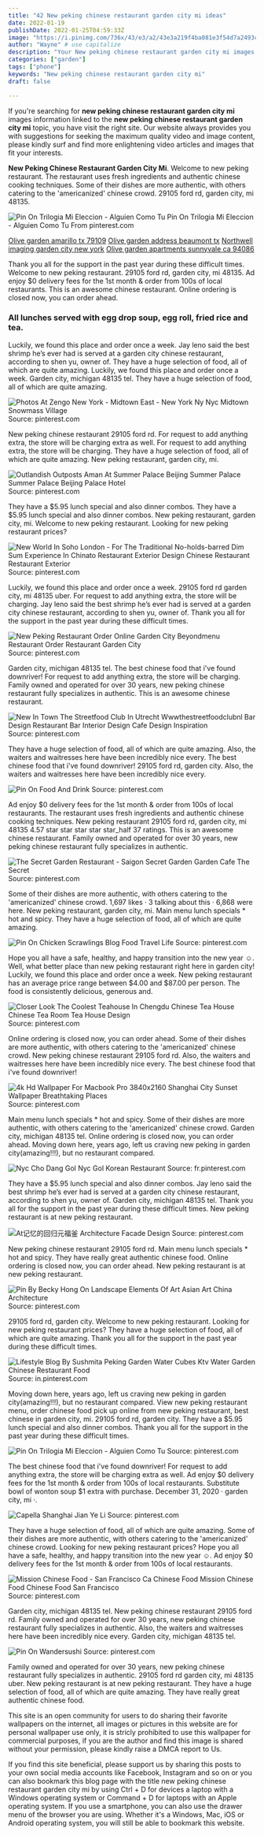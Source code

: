 ```yaml
---
title: "42 New peking chinese restaurant garden city mi ideas"
date: 2022-01-19
publishDate: 2022-01-25T04:59:33Z
image: "https://i.pinimg.com/736x/43/e3/a2/43e3a219f4ba081e3f54d7a2493cf77e.jpg"
author: "Wayne" # use capitalize
description: "Your New peking chinese restaurant garden city mi images are available in this site. New peking chinese restaurant garden city mi are a topic that is being searched for and liked by netizens today. You can Get the New peking chinese restaurant garden city mi files here. Download all royalty-free images."
categories: ["garden"]
tags: ["phone"]
keywords: "New peking chinese restaurant garden city mi"
draft: false

---
```


If you're searching for **new peking chinese restaurant garden city mi** images information linked to the **new peking chinese restaurant garden city mi** topic, you have visit the right  site.  Our website always  provides you with  suggestions  for seeking  the maximum  quality video and image  content, please kindly surf and find more enlightening video articles and images  that fit your interests.

**New Peking Chinese Restaurant Garden City Mi**. Welcome to new peking restaurant. The restaurant uses fresh ingredients and authentic chinese cooking techniques. Some of their dishes are more authentic, with others catering to the &#039;americanized&#039; chinese crowd. 29105 ford rd, garden city, mi 48135.

![Pin On Trilogia Mi Eleccion - Alguien Como Tu](https://i.pinimg.com/originals/75/df/14/75df14db6180b595c3a84a17f44e530b.jpg "Pin On Trilogia Mi Eleccion - Alguien Como Tu")
Pin On Trilogia Mi Eleccion - Alguien Como Tu From pinterest.com

[Olive garden amarillo tx 79109](/olive-garden-amarillo-tx-79109/)
[Olive garden address beaumont tx](/olive-garden-address-beaumont-tx/)
[Northwell imaging garden city new york](/northwell-imaging-garden-city-new-york/)
[Olive garden apartments sunnyvale ca 94086](/olive-garden-apartments-sunnyvale-ca-94086/)

Thank you all for the support in the past year during these difficult times. Welcome to new peking restaurant. 29105 ford rd, garden city, mi 48135. Ad enjoy $0 delivery fees for the 1st month &amp; order from 100s of local restaurants. This is an awesome chinese restaurant. Online ordering is closed now, you can order ahead.

### All lunches served with egg drop soup, egg roll, fried rice and tea.

Luckily, we found this place and order once a week. Jay leno said the best shrimp he’s ever had is served at a garden city chinese restaurant, according to shen yu, owner of. They have a huge selection of food, all of which are quite amazing. Luckily, we found this place and order once a week. Garden city, michigan 48135 tel. They have a huge selection of food, all of which are quite amazing.


![Photos At Zengo New York - Midtown East - New York Ny Nyc Midtown Snowmass Village](https://i.pinimg.com/originals/fe/45/d7/fe45d72783a47543f6a3bfffbe1b06f2.jpg "Photos At Zengo New York - Midtown East - New York Ny Nyc Midtown Snowmass Village")
Source: pinterest.com

New peking chinese restaurant 29105 ford rd. For request to add anything extra, the store will be charging extra as well. For request to add anything extra, the store will be charging. They have a huge selection of food, all of which are quite amazing. New peking restaurant, garden city, mi.

![Outlandish Outposts Aman At Summer Palace Beijing Summer Palace Summer Palace Beijing Palace Hotel](https://i.pinimg.com/originals/b0/28/c7/b028c7b41a091dfda1d0baa1ed5ac8b4.jpg "Outlandish Outposts Aman At Summer Palace Beijing Summer Palace Summer Palace Beijing Palace Hotel")
Source: pinterest.com

They have a $5.95 lunch special and also dinner combos. They have a $5.95 lunch special and also dinner combos. New peking restaurant, garden city, mi. Welcome to new peking restaurant. Looking for new peking restaurant prices?

![New World In Soho London - For The Traditional No-holds-barred Dim Sum Experience In Chinato Restaurant Exterior Design Chinese Restaurant Restaurant Exterior](https://i.pinimg.com/564x/48/51/eb/4851ebaea9ee5e8817f1c82ae0c94ae0--restaurant-exterior-chinese-restaurant.jpg "New World In Soho London - For The Traditional No-holds-barred Dim Sum Experience In Chinato Restaurant Exterior Design Chinese Restaurant Restaurant Exterior")
Source: pinterest.com

Luckily, we found this place and order once a week. 29105 ford rd garden city, mi 48135 uber. For request to add anything extra, the store will be charging. Jay leno said the best shrimp he’s ever had is served at a garden city chinese restaurant, according to shen yu, owner of. Thank you all for the support in the past year during these difficult times.

![New Peking Restaurant Order Online Garden City Beyondmenu Restaurant Order Restaurant Garden City](https://i.pinimg.com/736x/57/c1/20/57c12064f54ccd3343fdcc77e8595851.jpg "New Peking Restaurant Order Online Garden City Beyondmenu Restaurant Order Restaurant Garden City")
Source: pinterest.com

Garden city, michigan 48135 tel. The best chinese food that i&#039;ve found downriver! For request to add anything extra, the store will be charging. Family owned and operated for over 30 years, new peking chinese restaurant fully specializes in authentic. This is an awesome chinese restaurant.

![New In Town The Streetfood Club In Utrecht Wwwthestreetfoodclubnl Bar Design Restaurant Bar Interior Design Cafe Design Inspiration](https://i.pinimg.com/originals/8b/69/71/8b697118307e9c7b17bb0479e765d2d8.jpg "New In Town The Streetfood Club In Utrecht Wwwthestreetfoodclubnl Bar Design Restaurant Bar Interior Design Cafe Design Inspiration")
Source: pinterest.com

They have a huge selection of food, all of which are quite amazing. Also, the waiters and waitresses here have been incredibly nice every. The best chinese food that i&#039;ve found downriver! 29105 ford rd, garden city. Also, the waiters and waitresses here have been incredibly nice every.

![Pin On Food And Drink](https://i.pinimg.com/474x/cb/5e/f2/cb5ef289a8e37b1df0afe2bb31063804--peking-duck-steamed-buns.jpg "Pin On Food And Drink")
Source: pinterest.com

Ad enjoy $0 delivery fees for the 1st month &amp; order from 100s of local restaurants. The restaurant uses fresh ingredients and authentic chinese cooking techniques. New peking restaurant 29105 ford rd, garden city, mi 48135 4.57 star star star star star_half 37 ratings. This is an awesome chinese restaurant. Family owned and operated for over 30 years, new peking chinese restaurant fully specializes in authentic.

![The Secret Garden Restaurant - Saigon Secret Garden Garden Cafe The Secret](https://i.pinimg.com/originals/6d/4e/eb/6d4eeb71091d6e467ee99cce1c54011a.jpg "The Secret Garden Restaurant - Saigon Secret Garden Garden Cafe The Secret")
Source: pinterest.com

Some of their dishes are more authentic, with others catering to the &#039;americanized&#039; chinese crowd. 1,697 likes · 3 talking about this · 6,868 were here. New peking restaurant, garden city, mi. Main menu lunch specials * hot and spicy. They have a huge selection of food, all of which are quite amazing.

![Pin On Chicken Scrawlings Blog Food Travel Life](https://i.pinimg.com/originals/ab/d0/1c/abd01cf630954cffb4f0e2bb325c1f8f.jpg "Pin On Chicken Scrawlings Blog Food Travel Life")
Source: pinterest.com

Hope you all have a safe, healthy, and happy transition into the new year ☺️. Well, what better place than new peking restaurant right here in garden city! Luckily, we found this place and order once a week. New peking restaurant has an average price range between $4.00 and $87.00 per person. The food is consistently delicious, generous and.

![Closer Look The Coolest Teahouse In Chengdu Chinese Tea House Chinese Tea Room Tea House Design](https://i.pinimg.com/originals/f6/de/18/f6de1899748b76630c78b39c439f4263.jpg "Closer Look The Coolest Teahouse In Chengdu Chinese Tea House Chinese Tea Room Tea House Design")
Source: pinterest.com

Online ordering is closed now, you can order ahead. Some of their dishes are more authentic, with others catering to the &#039;americanized&#039; chinese crowd. New peking chinese restaurant 29105 ford rd. Also, the waiters and waitresses here have been incredibly nice every. The best chinese food that i&#039;ve found downriver!

![4k Hd Wallpaper For Macbook Pro 3840x2160 Shanghai City Sunset Wallpaper Breathtaking Places](https://i.pinimg.com/originals/24/9d/d8/249dd893672a57facfe20ac4ad25e890.jpg "4k Hd Wallpaper For Macbook Pro 3840x2160 Shanghai City Sunset Wallpaper Breathtaking Places")
Source: pinterest.com

Main menu lunch specials * hot and spicy. Some of their dishes are more authentic, with others catering to the &#039;americanized&#039; chinese crowd. Garden city, michigan 48135 tel. Online ordering is closed now, you can order ahead. Moving down here, years ago, left us craving new peking in garden city(amazing!!!), but no restaurant compared.

![Nyc Cho Dang Gol Nyc Gol Korean Restaurant](https://i.pinimg.com/originals/ad/96/e7/ad96e78deed62a584ad309effa002efa.jpg "Nyc Cho Dang Gol Nyc Gol Korean Restaurant")
Source: fr.pinterest.com

They have a $5.95 lunch special and also dinner combos. Jay leno said the best shrimp he’s ever had is served at a garden city chinese restaurant, according to shen yu, owner of. Garden city, michigan 48135 tel. Thank you all for the support in the past year during these difficult times. New peking restaurant is at new peking restaurant.

![At记忆的回归元福釜 Architecture Facade Design](https://i.pinimg.com/736x/57/f6/f2/57f6f22cdb22071c30d96fb853031444--hangzhou-bali.jpg "At记忆的回归元福釜 Architecture Facade Design")
Source: pinterest.com

New peking chinese restaurant 29105 ford rd. Main menu lunch specials * hot and spicy. They have really great authentic chinese food. Online ordering is closed now, you can order ahead. New peking restaurant is at new peking restaurant.

![Pin By Becky Hong On Landscape Elements Of Art Asian Art China Architecture](https://i.pinimg.com/originals/6d/7c/55/6d7c55a987a3ad2e979f2c8c11a51ec6.jpg "Pin By Becky Hong On Landscape Elements Of Art Asian Art China Architecture")
Source: pinterest.com

29105 ford rd, garden city. Welcome to new peking restaurant. Looking for new peking restaurant prices? They have a huge selection of food, all of which are quite amazing. Thank you all for the support in the past year during these difficult times.

![Lifestyle Blog By Sushmita Peking Garden Water Cubes Ktv Water Garden Chinese Restaurant Food](https://i.pinimg.com/736x/db/5d/86/db5d8662b66598857c8eb202781b3af4.jpg "Lifestyle Blog By Sushmita Peking Garden Water Cubes Ktv Water Garden Chinese Restaurant Food")
Source: in.pinterest.com

Moving down here, years ago, left us craving new peking in garden city(amazing!!!), but no restaurant compared. View new peking restaurant menu, order chinese food pick up online from new peking restaurant, best chinese in garden city, mi. 29105 ford rd, garden city. They have a $5.95 lunch special and also dinner combos. Thank you all for the support in the past year during these difficult times.

![Pin On Trilogia Mi Eleccion - Alguien Como Tu](https://i.pinimg.com/originals/75/df/14/75df14db6180b595c3a84a17f44e530b.jpg "Pin On Trilogia Mi Eleccion - Alguien Como Tu")
Source: pinterest.com

The best chinese food that i&#039;ve found downriver! For request to add anything extra, the store will be charging extra as well. Ad enjoy $0 delivery fees for the 1st month &amp; order from 100s of local restaurants. Substitute bowl of wonton soup $1 extra with purchase. December 31, 2020 · garden city, mi ·.

![Capella Shanghai Jian Ye Li](https://i.pinimg.com/736x/56/ad/f5/56adf5d2414b440e87a18f529ed40e54.jpg "Capella Shanghai Jian Ye Li")
Source: pinterest.com

They have a huge selection of food, all of which are quite amazing. Some of their dishes are more authentic, with others catering to the &#039;americanized&#039; chinese crowd. Looking for new peking restaurant prices? Hope you all have a safe, healthy, and happy transition into the new year ☺️. Ad enjoy $0 delivery fees for the 1st month &amp; order from 100s of local restaurants.

![Mission Chinese Food - San Francisco Ca Chinese Food Mission Chinese Food Chinese Food San Francisco](https://i.pinimg.com/originals/ea/ff/3e/eaff3e1c68c6ef037b16e21e35c0ad4a.jpg "Mission Chinese Food - San Francisco Ca Chinese Food Mission Chinese Food Chinese Food San Francisco")
Source: pinterest.com

Garden city, michigan 48135 tel. New peking chinese restaurant 29105 ford rd. Family owned and operated for over 30 years, new peking chinese restaurant fully specializes in authentic. Also, the waiters and waitresses here have been incredibly nice every. Garden city, michigan 48135 tel.

![Pin On Wandersushi](https://i.pinimg.com/736x/43/e3/a2/43e3a219f4ba081e3f54d7a2493cf77e.jpg "Pin On Wandersushi")
Source: pinterest.com

Family owned and operated for over 30 years, new peking chinese restaurant fully specializes in authentic. 29105 ford rd garden city, mi 48135 uber. New peking restaurant is at new peking restaurant. They have a huge selection of food, all of which are quite amazing. They have really great authentic chinese food.

This site is an open community for users to do sharing their favorite wallpapers on the internet, all images or pictures in this website are for personal wallpaper use only, it is stricly prohibited to use this wallpaper for commercial purposes, if you are the author and find this image is shared without your permission, please kindly raise a DMCA report to Us.

If you find this site beneficial, please support us by sharing this posts to your own social media accounts like Facebook, Instagram and so on or you can also bookmark this blog page with the title new peking chinese restaurant garden city mi by using Ctrl + D for devices a laptop with a Windows operating system or Command + D for laptops with an Apple operating system. If you use a smartphone, you can also use the drawer menu of the browser you are using. Whether it's a Windows, Mac, iOS or Android operating system, you will still be able to bookmark this website.
